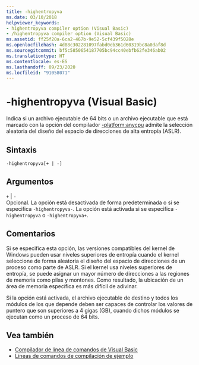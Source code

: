 ```yaml
---
title: -highentropyva
ms.date: 03/10/2018
helpviewer_keywords:
- highentropyva compiler option (Visual Basic)
- /highentropyva compiler option (Visual Basic)
ms.assetid: ff25f20a-6ca2-467b-9e52-5cf439f5028e
ms.openlocfilehash: 4d88c302281097fabd0eb361d60319bc8a0daf8d
ms.sourcegitcommit: bf5c5850654187705bc94cc40ebfb62fe346ab02
ms.translationtype: HT
ms.contentlocale: es-ES
ms.lasthandoff: 09/23/2020
ms.locfileid: "91058071"
---
```

# <a name="-highentropyva-visual-basic"></a>-highentropyva (Visual Basic)

Indica si un archivo ejecutable de 64 bits o un archivo ejecutable que está marcado con la opción del compilador [-platform:anycpu](platform.md) admite la selección aleatoria del diseño del espacio de direcciones de alta entropía (ASLR).  
  
## <a name="syntax"></a>Sintaxis  
  
```console  
-highentropyva[+ | -]  
```  
  
## <a name="arguments"></a>Argumentos  

 `+` &#124; `-`  
 Opcional. La opción está desactivada de forma predeterminada o si se especifica `-highentropyva-`. La opción está activada si se especifica `-highentropyva` o `-highentropyva+`.  
  
## <a name="remarks"></a>Comentarios  

 Si se especifica esta opción, las versiones compatibles del kernel de Windows pueden usar niveles superiores de entropía cuando el kernel seleccione de forma aleatoria el diseño del espacio de direcciones de un proceso como parte de ASLR. Si el kernel usa niveles superiores de entropía, se puede asignar un mayor número de direcciones a las regiones de memoria como pilas y montones. Como resultado, la ubicación de un área de memoria específica es más difícil de adivinar.  
  
 Si la opción está activada, el archivo ejecutable de destino y todos los módulos de los que depende deben ser capaces de controlar los valores de puntero que son superiores a 4 gigas (GB), cuando dichos módulos se ejecutan como un proceso de 64 bits.  
  
## <a name="see-also"></a>Vea también

- [Compilador de línea de comandos de Visual Basic](index.md)
- [Líneas de comandos de compilación de ejemplo](sample-compilation-command-lines.md)
